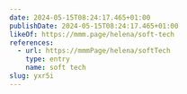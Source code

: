 ```yaml
---
date: 2024-05-15T08:24:17.465+01:00
publishDate: 2024-05-15T08:24:17.465+01:00
likeOf: https://mmm.page/helena/soft-tech
references:
  - url: https://mmmPage/helena/softTech
    type: entry
    name: soft tech
slug: yxr5i
---
```

